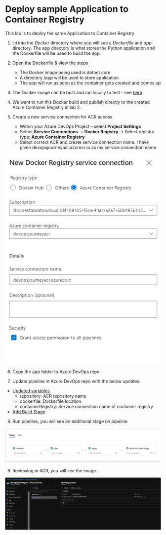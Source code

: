 # Deploy sample Application to Container Registry

This lab is to deploy the same Application to Container Registry

1. `cd` into the *Docker* directory where you will see a *Dockerfile* and *app* directory. The app directory is what stores the Python application and the Dockerfile will be used to build the app.

2. Open the Dockerfile & view the steps
    - The Docker image being used is dotnet core
    - A directory /app will be used to store application
    - The app will run as soon as the container gets created and comes up

3. The Docker image can be built and ran locally to test - see [here](docker-image-locally.md)

4. We want to run this Docker build and publish directly to the created Azure Container Registry in lab 2. 

5. Create a new service connection for ACR access.
   - Within your Azure DevOps Project – select **Project Settings**
   - Select **Service Connections** -> **Docker Registry** -> Select registry type: **Azure Container Registry**
   - Select correct ACR and create service connection name. I have given devopsjourneyacr.azurecr.io as my service connection name

![](images/deploy-app-to-acr-1.png)

6. Copy the app folder to Azure DevOps repo

7. Update pipeline in Azure DevOps repo with the below updates:
- [Updated variables](https://github.com/thomast1906/DevOps-Journey-Using-Azure-DevOps/blob/main/labs/3-Deploy-App-to-ACR/pipelines/lab3pipeline.yaml#L23-L28)
  - repository: ACR repository name
  - dockerfile: Dockerfile location
  - containerRegistry: Service connection name of container registry
- [Add Build Stage](https://github.com/thomast1906/DevOps-Journey-Using-Azure-DevOps/blob/main/labs/3-Deploy-App-to-ACR/pipelines/lab3pipeline.yaml#L125-L138)

8. Run pipeline, you will see an additional stage on pipeline

![](images/deploy-app-to-acr-3.png)

9. Reviewing in ACR, you will see the image 

![](images/deploy-app-to-acr-2.png)
